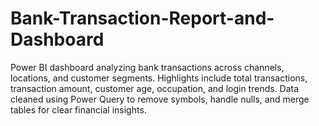 # Bank-Transaction-Report-and-Dashboard
Power BI dashboard analyzing bank transactions across channels, locations, and customer segments. Highlights include total transactions, transaction amount, customer age, occupation, and login trends. Data cleaned using Power Query to remove symbols, handle nulls, and merge tables for clear financial insights.
